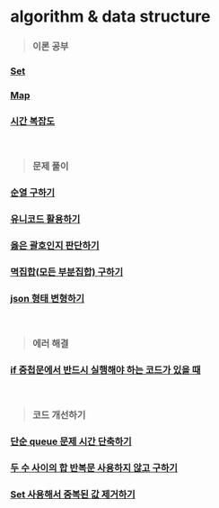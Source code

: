 # algorithm & data structure

> ### 이론 공부
### [Set](https://github.com/ka0824/algorithm-data-structure/blob/main/theory/set.md)
### [Map](https://github.com/ka0824/algorithm-data-structure/blob/main/theory/map.md)
### [시간 복잡도](https://github.com/ka0824/algorithm-data-structure/blob/main/theory/time_complexity.md)

<br />

> ### 문제 풀이

### [순열 구하기](https://github.com/ka0824/algorithm-data-structure/blob/main/problem_solving/permutation.md)  
### [유니코드 활용하기](https://github.com/ka0824/algorithm-data-structure/blob/main/problem_solving/unicode.md)  
### [옳은 괄호인지 판단하기](https://github.com/ka0824/algorithm-data-structure/blob/main/problem_solving/delete_brace.md)
### [멱집합(모든 부분집합) 구하기](https://github.com/ka0824/algorithm-data-structure/blob/main/problem_solving/powerSet.md)
### [json 형태 변형하기](https://github.com/ka0824/algorithm-data-structure/blob/main/problem_solving/edit_json.md)

<br />

> ### 에러 해결

### [if 중첩문에서 반드시 실행해야 하는 코드가 있을 때](https://github.com/ka0824/algorithm-data-structure/blob/main/error/if.md)

<br />

> ### 코드 개선하기

### [단순 queue 문제 시간 단축하기](https://github.com/ka0824/algorithm/blob/main/time_imporvement/simple_queue.md)
### [두 수 사이의 합 반복문 사용하지 않고 구하기](https://github.com/ka0824/algorithm-data-structure/blob/main/time_imporvement/sum_between_num.md)
### [Set 사용해서 중복된 값 제거하기](https://github.com/ka0824/algorithm-data-structure/blob/main/time_imporvement/use_set.md)
